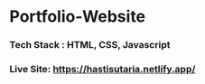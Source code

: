# Portfolio-Website

### Tech Stack : HTML, CSS, Javascript
### Live Site: https://hastisutaria.netlify.app/
